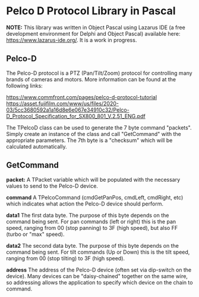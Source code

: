 # Pelco D Protocol Library in Pascal

**NOTE:** This library was written in Object Pascal using Lazarus IDE (a free development environment for Delphi and Object Pascal) available here: https://www.lazarus-ide.org/.  It is a work in progress.

## Pelco-D

The Pelco-D protocol is a PTZ (Pan/Tilt/Zoom) protocol for controlling many brands of cameras and motors.  More information can be found at the following links:

https://www.commfront.com/pages/pelco-d-protocol-tutorial
https://asset.fujifilm.com/www/us/files/2020-03/5cc3680592a1a16d8e6e067e34910c32/Pelco-D_Protocol_Specification_for_SX800_801_V.2.51_ENG.pdf

The TPelcoD class can be used to generate the 7 byte command "packets".  Simply create an instance of the class and call "GetCommand" with the appropriate parameters.  The 7th byte is a "checksum" which will be calculated automatically.

## GetCommand 

**packet:** A TPacket variable which will be populated with the necessary values to send to the Pelco-D device.

**command** A TPelcoCommand (cmdGetPanPos, cmdLeft, cmdRight, etc) which indicates what action the Pelco-D device should perform.

**data1** The first data byte.  The purpose of this byte depends on the command being sent.  For pan commands (left or right) this is the pan speed, ranging from 00 (stop panning) to 3F (high speed), but also FF (turbo or "max" speed).

**data2** The second data byte.  The purpose of this byte depends on the command being sent.  For tilt commands (Up or Down) this is the tilt speed, ranging from 00 (stop tilting) to 3F (high speed).

**address** The address of the Pelco-D device (often set via dip-switch on the device).  Many devices can be "daisy-chained" together on the same wire, so addressing allows the application to specify which device on the chain to command.

 
